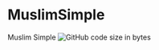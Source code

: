 # MuslimSimple
Muslim Simple
![GitHub code size in bytes](https://img.shields.io/github/languages/code-size/kri1107/MuslimSimple)
